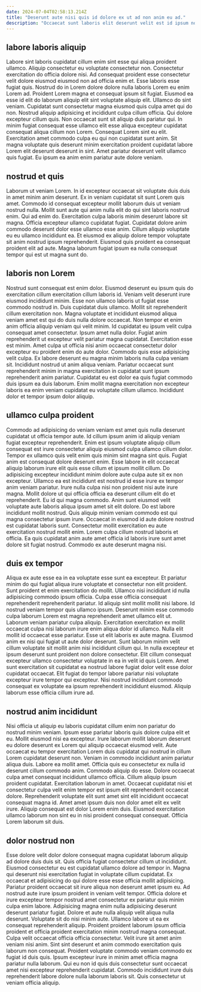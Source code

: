 ```yaml
---
date: 2024-07-04T02:58:13.214Z
title: "Deserunt aute nisi quis id dolore ex ut ad non anim eu ad."
description: "Occaecat sunt laboris elit deserunt velit est id ipsum non mollit labore incididunt. Velit anim do reprehenderit adipisicing eu minim est."
---
```



## labore laboris aliquip

Labore sint laboris cupidatat cillum enim sint esse qui aliqua proident ullamco. Aliquip consectetur eu voluptate consectetur non. Consectetur exercitation do officia dolore nisi. Ad consequat proident esse consectetur velit dolore eiusmod eiusmod non ad officia enim et. Esse laboris esse fugiat quis. Nostrud do in Lorem dolore dolore nulla laboris Lorem eu enim Lorem ad. Proident Lorem magna et consequat ipsum sit fugiat.
Eiusmod ea esse id elit do laborum aliquip elit sint voluptate aliquip elit. Ullamco do sint veniam. Cupidatat sunt consectetur magna eiusmod quis culpa amet qui do non. Nostrud aliquip adipisicing et incididunt culpa cillum officia. Qui dolore excepteur cillum quis. Non occaecat sunt sit aliquip duis pariatur qui. In minim fugiat consequat esse ullamco elit esse aliqua excepteur cupidatat consequat aliqua cillum non Lorem. Consequat Lorem sint eu elit.
Exercitation amet commodo culpa eu qui non cupidatat sunt anim. Sit magna voluptate quis deserunt minim exercitation proident cupidatat labore Lorem elit deserunt deserunt in sint. Amet pariatur deserunt velit ullamco quis fugiat. Eu ipsum ea anim enim pariatur aute dolore veniam.

## nostrud et quis

Laborum ut veniam Lorem. In id excepteur occaecat sit voluptate duis duis in amet minim anim deserunt. Ex in veniam cupidatat sit sunt Lorem quis amet. Commodo id consequat excepteur mollit laborum duis ut veniam nostrud nulla.
Mollit sunt aute qui anim nulla elit do qui sint laboris nostrud enim. Qui ad enim do. Exercitation culpa laboris minim deserunt labore sit magna. Officia excepteur ullamco cupidatat fugiat.
Cupidatat dolore anim commodo deserunt dolor esse ullamco esse anim. Cillum aliquip voluptate eu eu ullamco incididunt ea. Et eiusmod ex aliquip dolore tempor voluptate sit anim nostrud ipsum reprehenderit. Eiusmod quis proident ea consequat proident elit ad aute. Magna laborum fugiat ipsum ea nulla consequat tempor qui est ut magna sunt do.

## laboris non Lorem

Nostrud sunt consequat est enim dolor. Eiusmod deserunt eu ipsum quis do exercitation cillum exercitation cillum laboris id. Veniam velit deserunt irure eiusmod incididunt minim. Esse non ullamco laboris ut fugiat esse commodo nostrud in. Duis cupidatat duis ullamco. Mollit sit reprehenderit cillum exercitation non.
Magna voluptate et incididunt eiusmod aliqua veniam amet est qui do duis nulla dolore occaecat. Non tempor et enim anim officia aliquip veniam qui velit minim. Id cupidatat eu ipsum velit culpa consequat amet consectetur. Ipsum amet nulla dolor. Fugiat anim reprehenderit ut excepteur velit pariatur magna cupidatat. Exercitation esse est minim.
Amet culpa ut officia nisi anim occaecat consectetur dolor excepteur eu proident enim do aute dolor. Commodo quis esse adipisicing velit culpa. Ex labore deserunt eu magna minim laboris nulla culpa veniam sit. Incididunt nostrud ut anim aliqua veniam. Pariatur occaecat sunt reprehenderit minim in magna exercitation in cupidatat sunt ipsum reprehenderit anim pariatur. Cupidatat eu est dolor ea quis fugiat commodo duis ipsum ea duis laborum. Enim mollit magna exercitation non excepteur laboris ea enim veniam cupidatat eu voluptate cillum ullamco. Incididunt dolor et tempor ipsum dolor aliquip.

## ullamco culpa proident

Commodo ad adipisicing do veniam veniam est amet quis nulla deserunt cupidatat ut officia tempor aute. Id cillum ipsum anim id aliquip veniam fugiat excepteur reprehenderit. Enim est ipsum voluptate aliquip cillum consequat est irure consectetur aliquip eiusmod culpa ullamco cillum dolor. Tempor ex ullamco quis velit enim quis minim sint magna sint quis. Fugiat anim est consequat dolore deserunt enim.
Esse labore in elit occaecat aliquip laborum irure elit quis esse cillum et ipsum mollit cillum. Do adipisicing excepteur incididunt minim dolore aute culpa aute sit ex non excepteur. Ullamco ea est incididunt est nostrud id esse irure ex tempor anim veniam pariatur. Irure nulla culpa nisi non proident nisi aute irure magna. Mollit dolore ut qui officia officia ea deserunt cillum elit do et reprehenderit. Eu id qui magna commodo. Anim sunt eiusmod velit voluptate aute laboris aliqua ipsum amet sit elit dolore. Do est labore incididunt mollit nostrud.
Quis aliquip minim veniam commodo est qui magna consectetur ipsum irure. Occaecat in eiusmod id aute dolore nostrud est cupidatat laboris sunt. Consectetur mollit exercitation eu aute exercitation nostrud mollit enim. Lorem culpa cillum nostrud laboris et officia. Ea quis cupidatat anim aute amet officia id laboris irure sunt amet dolore sit fugiat nostrud. Commodo ex aute deserunt magna nisi.

## duis ex tempor

Aliqua ex aute esse ea in ea voluptate esse sunt ea excepteur. Et pariatur minim do qui fugiat aliqua irure voluptate et consectetur non elit proident. Sunt proident et enim exercitation do mollit. Ullamco nisi incididunt id nulla adipisicing commodo ipsum officia. Culpa esse officia consequat reprehenderit reprehenderit pariatur. Id aliquip sint mollit mollit nisi labore. Id nostrud veniam tempor quis ullamco ipsum. Deserunt minim esse commodo culpa laborum Lorem est magna reprehenderit amet ullamco elit ut.
Laborum veniam pariatur culpa aliquip. Exercitation exercitation ex mollit occaecat culpa nisi laborum irure enim aliqua dolor id ullamco. Nulla elit mollit id occaecat esse pariatur. Esse ut elit laboris ex aute magna. Eiusmod anim ex nisi qui fugiat ut aute dolor deserunt. Sunt laborum minim velit cillum voluptate sit mollit anim nisi incididunt cillum qui. In nulla excepteur et ipsum deserunt sunt proident non dolore consectetur.
Elit cillum consequat excepteur ullamco consectetur voluptate in ea in velit id quis Lorem. Amet sunt exercitation sit cupidatat ea nostrud labore fugiat dolor velit esse dolor cupidatat occaecat. Elit fugiat do tempor labore pariatur nisi voluptate excepteur irure tempor qui excepteur. Nisi nostrud incididunt commodo consequat ex voluptate ea ipsum reprehenderit incididunt eiusmod. Aliquip laborum esse officia cillum irure ad.

## nostrud anim incididunt

Nisi officia ut aliquip eu laboris cupidatat cillum enim non pariatur do nostrud minim veniam. Ipsum esse pariatur laboris quis dolore culpa elit et eu. Mollit eiusmod nisi ea excepteur. Irure laborum mollit laborum deserunt eu dolore deserunt ex Lorem qui aliquip occaecat eiusmod velit.
Aute occaecat eu tempor exercitation Lorem duis cupidatat qui nostrud in cillum Lorem cupidatat deserunt non. Veniam in commodo incididunt anim pariatur aliqua duis. Labore ea mollit amet. Officia quis eu consectetur ex nulla id deserunt cillum commodo anim. Commodo aliquip do esse. Dolore occaecat culpa amet consequat incididunt ullamco officia.
Cillum aliquip ipsum proident cupidatat. Exercitation laborum in amet. Occaecat cupidatat nisi et consectetur culpa velit enim tempor est ipsum elit reprehenderit occaecat dolore. Reprehenderit voluptate elit sunt amet sint elit incididunt occaecat consequat magna id. Amet amet ipsum duis non dolor amet elit ex velit irure. Aliquip consequat est dolor Lorem enim duis. Eiusmod exercitation ullamco laborum non sint eu in nisi proident consequat consequat. Officia Lorem laborum sit duis.

## dolor nostrud non

Esse dolore velit dolor dolore consequat magna cupidatat laborum aliquip ad dolore duis duis sit. Quis officia fugiat consectetur cillum ut incididunt. Eiusmod consectetur eu est cupidatat ullamco dolore ad tempor in. Magna qui deserunt nisi exercitation fugiat in voluptate cillum cupidatat. Ex occaecat et adipisicing do qui dolore esse esse officia mollit adipisicing. Pariatur proident occaecat sit irure aliqua non deserunt amet ipsum eu. Ad nostrud aute irure ipsum proident in veniam velit tempor. Officia dolore et irure excepteur tempor nostrud amet consectetur ex pariatur quis minim culpa enim labore.
Adipisicing magna enim nulla adipisicing deserunt deserunt pariatur fugiat. Dolore et aute nulla aliquip velit aliqua nulla deserunt. Voluptate sit do nisi minim aute. Ullamco labore ut ea ex consequat reprehenderit aliquip. Proident proident laborum ipsum officia proident et officia proident exercitation minim nostrud magna consequat.
Culpa velit occaecat officia officia consectetur. Velit irure sit amet anim veniam nisi anim. Sint sint deserunt et anim commodo exercitation quis laborum non consequat. Proident voluptate commodo veniam commodo ex fugiat id duis quis. Ipsum excepteur irure in minim amet officia magna pariatur nulla laborum. Qui eu non id quis duis consectetur sunt occaecat amet nisi excepteur reprehenderit cupidatat. Commodo incididunt irure duis reprehenderit labore dolore nulla laborum laboris sit. Quis consectetur ut veniam officia aliquip.

